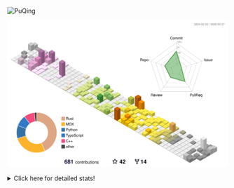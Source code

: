 ![PuQing](https://user-images.githubusercontent.com/27223114/171565019-9a56fae6-b08b-421f-99db-7e830da42371.png)

![](./profile-3d-contrib/profile-season-animate.svg)

<details>
<summary>Click here for detailed stats!</summary>

<!--START_SECTION:waka-->
![Lines of code](https://img.shields.io/badge/From%20Hello%20World%20I%27ve%20Written-1.8%20million%20lines%20of%20code-blue)

**🐱 My GitHub Data** 

> 📦 432.2 kB Used in GitHub's Storage 
 > 
> 🏆 87 Contributions in the Year 2025
 > 
> 🚫 Not Opted to Hire
 > 
> 📜 40 Public Repositories 
 > 
> 🔑 33 Private Repositories 
 > 
**I'm an Early 🐤** 

```text
🌞 Morning                813 commits         ██░░░░░░░░░░░░░░░░░░░░░░░   08.75 % 
🌆 Daytime                4162 commits        ███████████░░░░░░░░░░░░░░   44.77 % 
🌃 Evening                2127 commits        ██████░░░░░░░░░░░░░░░░░░░   22.88 % 
🌙 Night                  2194 commits        ██████░░░░░░░░░░░░░░░░░░░   23.60 % 
```


📊 **This Week I Spent My Time On** 

```text
💬 Programming Languages: 
CLI                      6 hrs 12 mins       █████░░░░░░░░░░░░░░░░░░░░   19.26 % 
Python                   6 hrs 9 mins        █████░░░░░░░░░░░░░░░░░░░░   19.15 % 
C++                      3 hrs 52 mins       ███░░░░░░░░░░░░░░░░░░░░░░   12.04 % 
Music                    3 hrs 45 mins       ███░░░░░░░░░░░░░░░░░░░░░░   11.65 % 
JSON                     3 hrs 15 mins       ███░░░░░░░░░░░░░░░░░░░░░░   10.12 % 

🔥 Editors: 
VS Code                  14 hrs 40 mins      ███████████░░░░░░░░░░░░░░   45.56 % 
Ghostty                  6 hrs 12 mins       █████░░░░░░░░░░░░░░░░░░░░   19.26 % 
NetEaseMusic             3 hrs 45 mins       ███░░░░░░░░░░░░░░░░░░░░░░   11.65 % 
Zotero                   3 hrs 7 mins        ██░░░░░░░░░░░░░░░░░░░░░░░   09.71 % 
Telegram                 2 hrs 45 mins       ██░░░░░░░░░░░░░░░░░░░░░░░   08.55 % 

💻 Operating System: 
Mac                      17 hrs 32 mins      ██████████████░░░░░░░░░░░   54.46 % 
Linux                    10 hrs 5 mins       ████████░░░░░░░░░░░░░░░░░   31.33 % 
WSL                      4 hrs 34 mins       ████░░░░░░░░░░░░░░░░░░░░░   14.21 % 
```


<!--END_SECTION:waka-->
</details>
